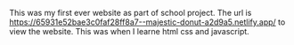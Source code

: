 This was my first ever website as part of school project. The url is https://65931e52bae3c0faf28ff8a7--majestic-donut-a2d9a5.netlify.app/ to view the website. This was when I learne html css and javascript.
